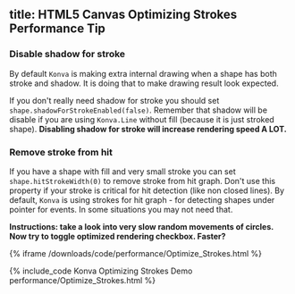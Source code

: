 title: HTML5 Canvas Optimizing Strokes Performance Tip
---

### Disable shadow for stroke

By default `Konva` is making extra internal drawing when a shape has both stroke and shadow. It is doing that to make drawing result look expected. 

If you don't really need shadow for stroke you should set `shape.shadowForStrokeEnabled(false)`. Remember that shadow will be disable if you are using `Konva.Line` without fill (because it is just stroked shape). **Disabling shadow for stroke will increase rendering speed A LOT.**


### Remove stroke from hit

If you have a shape with fill and very small stroke you can set `shape.hitStrokeWidth(0)` to remove stroke from hit graph.
Don't use this property if your stroke is critical for hit detection (like non closed lines). By default, `Konva` is using strokes for hit graph - for detecting shapes under pointer for events. In some situations you may not need that.


**Instructions: take a look into very slow random movements of circles. Now try to toggle optimized rendering checkbox. Faster?**

{% iframe /downloads/code/performance/Optimize_Strokes.html %}

{% include_code Konva Optimizing Strokes Demo performance/Optimize_Strokes.html %}

